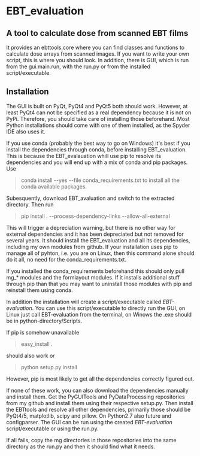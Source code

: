 # EBT_evaluation

## A tool to calculate dose from scanned EBT films

It provides an ebttools.core where you can find classes and functions to calculate dose arrays from scanned images.
If you want to write your own script, this is where you should look.
In addition, there is GUI, which is run from the gui.main.run, with the run.py or from the installed script/executable.

## Installation

The GUI is built on PyQt, PyQt4 and PyQt5 both should work. 
However, at least PyQt4 can not be specified as a real dependency because it is not on PyPi.
Therefore, you should take care of installing those beforehand.
Most Python installations should come with one of them installed, as the Spyder IDE also uses it.

If you use conda (probably the best way to go on Windows) it's best if you install the dependencies through conda, before installing EBT_evaluation.
This is because the EBT_evalauation whill use pip to resolve its dependencies and you will end up with a mix of conda and pip packages.
Use 
> conda install --yes --file conda_requirements.txt
to install all the conda available packages.

Subesquently, download EBT_avaluation and switch to the extracted directory. Then run 
> pip install . --process-dependency-links --allow-all-external

This will trigger a depreciation warning, but there is no other way for external dependencies and it has been depreciated but not removed for several years.
It should install the EBT_evaluation and all its dependencies, including my own modules from github.
If your installation uses pip to manage all of pyhton, i.e. you are on Linux, then this command alone should do it all, no need for the conda_requirements.txt.

If you installed the conda_requirements beforehand this should only pull mg_* modules and the formlayout modules. 
If it installs additional stuff through pip than that you may want to uninstall those modules with pip and reinstall them using conda.

In addition the installation will create a script/executable called *EBT-evaluation*.
You can use this script/executable to directly run the GUI, on Linux just call EBT-evaluation from the terminal, on Winows the .exe should be in python-directory/Scripts.

If pip is somehow unavailable
> easy_install .

should also work or
> python setup.py install

However, pip is most likely to get all the dependencies correctly figured out.

If none of these work, you can also download the dependencies manually and install them.
Get the PyGUITools and PyDataProcessing repositories from my github and install them using their respective setup.py.
Then install the EBTtools and resolve all other dependencies, primarily those should be PyQt4/5, matplotlib, scipy and pillow. 
On Python2.7 also future and configparser.
The GUI can be run using the created *EBT-evaluation* script/executable or using the run.py.

If all fails, copy the mg directories in those repositories into the same directory as the run.py and then it should find what it needs.